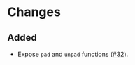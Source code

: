 # Changes

## Added

- Expose `pad` and `unpad` functions ([#32](https://github.com/stephane-martin/cydrogen/issues/32)).

